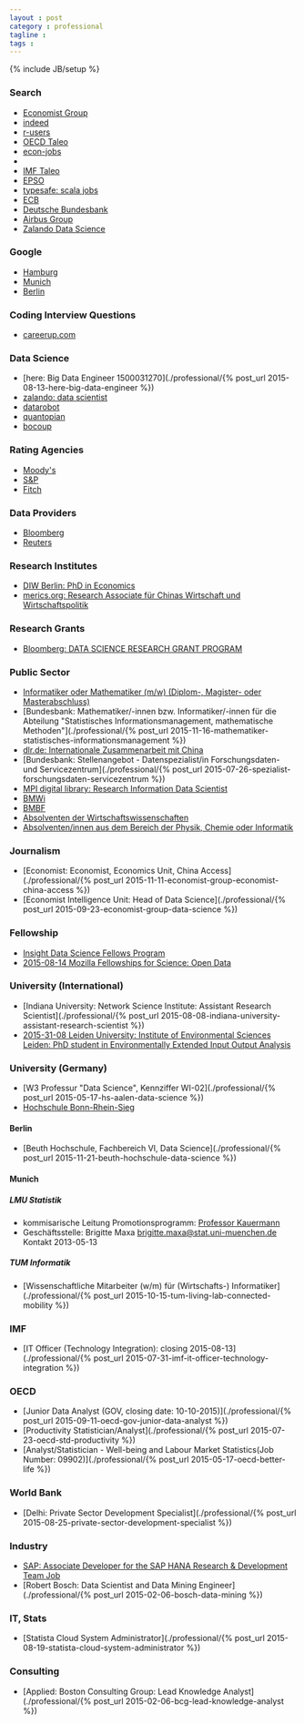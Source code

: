 ```yaml
---
layout : post
category : professional
tagline :
tags :
---
```

{% include JB/setup %}

### Search

- [Economist Group](https://globalcareers-economist.icims.com/jobs)
- [indeed](http://www.indeed.com/jobs?q=R+Statistics&start=40)
- [r-users](http://www.r-users.com/)
- [OECD Taleo](https://oecd.taleo.net/careersection/ext/joblist.ftl)
- [econ-jobs](http://www.econ-jobs.com/)
- [](https://econjobmarket.org/postings.php)
- [IMF Taleo](https://imf.taleo.net/careersection/imf_external/moresearch.ftl?lang=en)
- [EPSO](http://europa.eu/epso/index_en.htm)
- [typesafe: scala jobs](https://www.typesafe.com/customers/our-customers-are-hiring)
- [ECB](https://www.ecb.europa.eu/careers/vacancies/html/index.en.html)
- [Deutsche Bundesbank](https://www.bundesbank.de/Navigation/DE/Bundesbank/Karriere/Jobboerse/jobboerse.html)
- [Airbus Group](http://www.jobs.airbusgroup.com)
- [Zalando Data Science](https://tech.zalando.com/jobs/data)

### Google

- [Hamburg](https://www.google.com/about/careers/search#t=sq&q=j&jl=Hamburg,Germany)
- [Munich](https://www.google.com/about/careers/search#t=sq&q=j&jl=Munich,Germany)
- [Berlin](https://www.google.com/about/careers/search#t=sq&q=j&jl=Berlin,Germany)

### Coding Interview Questions

- [careerup.com](http://www.careercup.com/page?pid=coding-interview-questions)

### Data Science

- [here: Big Data Engineer 1500031270](./professional/{% post_url 2015-08-13-here-big-data-engineer %})
- [zalando: data scientist](http://www.stepstone.de/stellenangebote--Data-Scientist-Junior-Senior-Berlin-Dublin-Zalando-SE--3383775-inline.html?isHJ=false&isHJR=false&ssaPOP=15&ssaPOR=15)
- [datarobot](http://www.datarobot.com/)
- [quantopian](https://www.quantopian.com/)
- [bocoup](https://bocoup.com/workat/)

### Rating Agencies

- [Moody's](https://www.moodys.com/Pages/car001.aspx)
- [S&P](http://www.standardandpoors.com/en_US/web/guest/home)
- [Fitch](https://www.fitchratings.com)

### Data Providers

- [Bloomberg]()
- [Reuters]()

### Research Institutes

- [DIW Berlin: PhD in Economics](https://econjobmarket.org/postings.php?posid=3596)
- [merics.org: Research Associate für Chinas Wirtschaft und Wirtschaftspolitik](http://www.merics.org/team/offene-stellen/3-positionen-als-research-associate.html)

### Research Grants

- [Bloomberg: DATA SCIENCE RESEARCH GRANT PROGRAM](http://www.bloomberglabs.com/data-science/research-grant-program)

### Public Sector

- [Informatiker oder Mathematiker (m/w) (Diplom-, Magister- oder Masterabschluss)](https://www.it-treff.de/it-job-stellenangebot/informatiker-oder-mathematiker-(diplom-%2c-magister-oder-masterabschluss)-stuttgart-4904112.aspx#.Vl1wJCCrSV4)
- [Bundesbank: Mathematiker/-innen bzw. Informatiker/-innen für die Abteilung "Statistisches Informationsmanagement, mathematische Methoden"](./professional/{% post_url 2015-11-16-mathematiker-statistisches-informationsmanagement %})
- [dlr.de: Internationale Zusammenarbeit mit China](http://www.dlr.de/dlr/jobs/desktopdefault.aspx/tabid-10596/1003_read-14822/)
- [Bundesbank: Stellenangebot - Datenspezialist/in Forschungsdaten- und Servicezentrum](./professional/{% post_url 2015-07-26-spezialist-forschungsdaten-servicezentrum %})
- [MPI digital library: Research Information Data Scientist](http://www.stepstone.de/stellenangebote--Research-Information-Data-Scientist-Muenchen-Max-Planck-Digital-Library--3408248-inline.html?isHJ=false&isHJR=false&ssaPOP=24&ssaPOR=24)
- [BMWi](http://bmwi.de/DE/Ministerium/Ausbildung-und-Stellenangebote/liste-der-stellenangebote.html)
- [BMBF](http://www.bmbf.de/de/stellenangebote.php)
- [Absolventen der Wirtschaftswissenschaften](http://www.bmbf.de/de/17185.php)
- [Absolventen/innen aus dem Bereich der Physik, Chemie oder Informatik](http://www.bmbf.de/de/5132.php)

### Journalism

- [Economist: Economist, Economics Unit, China Access](./professional/{% post_url 2015-11-11-economist-group-economist-china-access %})
- [Economist Intelligence Unit: Head of Data Science](./professional/{% post_url 2015-09-23-economist-group-data-science %})

### Fellowship

- [Insight Data Science Fellows Program](http://insightdatascience.com/)
- [2015-08-14 Mozilla Fellowships for Science: Open Data](https://www.mozillascience.org/fellows)

### University (International)

- [Indiana University: Network Science Institute: Assistant Research Scientist](./professional/{% post_url 2015-08-08-indiana-university-assistant-research-scientist %})
- [2015-31-08 Leiden University: Institute of Environmental Sciences Leiden: PhD student in Environmentally Extended Input Output Analysis](http://www.werkenbij.leidenuniv.nl/vacatures/phd-posities/15-277-vacature-universiteit-leiden-phd-student-in-environmentally-extended-input-output-analysis.html)

### University (Germany)

- [W3 Professur "Data Science", Kennziffer WI-02](./professional/{% post_url 2015-05-17-hs-aalen-data-science %})
- [Hochschule Bonn-Rhein-Sieg](https://dias.fh-bonn-rhein-sieg.de)

#### Berlin

- [Beuth Hochschule, Fachbereich VI, Data Science](./professional/{% post_url 2015-11-21-beuth-hochschule-data-science %})

#### Munich 

##### LMU Statistik

- kommisarische Leitung Promotionsprogramm: [Professor Kauermann](http://www.statistik.lmu.de/~kauermann)
- Geschäftsstelle: Brigitte Maxa [brigitte.maxa@stat.uni-muenchen.de](brigitte.maxa@stat.uni-muenchen.de) Kontakt 2013-05-13 

##### TUM Informatik

- [Wissenschaftliche Mitarbeiter (w/m) für (Wirtschafts-) Informatiker](./professional/{% post_url 2015-10-15-tum-living-lab-connected-mobility %})

### IMF

- [IT Officer (Technology Integration): closing 2015-08-13](./professional/{% post_url 2015-07-31-imf-it-officer-technology-integration %})

### OECD

- [Junior Data Analyst (GOV, closing date: 10-10-2015)](./professional/{% post_url 2015-09-11-oecd-gov-junior-data-analyst %})
- [Productivity Statistician/Analyst](./professional/{% post_url 2015-07-23-oecd-std-productivity %})
- [Analyst/Statistician - Well-being and Labour Market Statistics(Job Number: 09902)](./professional/{% post_url 2015-05-17-oecd-better-life %})

### World Bank

- [Delhi: Private Sector Development Specialist](./professional/{% post_url 2015-08-25-private-sector-development-specialist %})

### Industry

- [SAP: Associate Developer for the SAP HANA Research & Development Team Job](https://jobs.sap.de/germany/job/Walldorf-Associate-Developer-for-the-SAP-HANA-Research-&-Development-Team-Job-08/254806000/)
- [Robert Bosch: Data Scientist and Data Mining Engineer](./professional/{% post_url 2015-02-06-bosch-data-mining %})

### IT, Stats

- [Statista Cloud System Administrator](./professional/{% post_url 2015-08-19-statista-cloud-system-administrator %})

### Consulting

- [Applied: Boston Consulting Group: Lead Knowledge Analyst](./professional/{% post_url 2015-02-06-bcg-lead-knowledge-analyst %})
